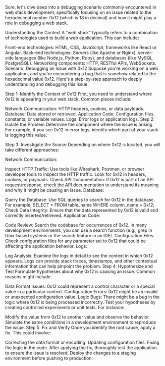 Sure, let's dive deep into a debugging scenario commonly encountered in web stack development, specifically focusing on an issue related to the hexadecimal number 0x12 (which is 18 in decimal) and how it might play a role in debugging a web stack.

Understanding the Context
A "web stack" typically refers to a combination of technologies used to build a web application. This can include:

Front-end technologies: HTML, CSS, JavaScript, frameworks like React or Angular.
Back-end technologies: Servers (like Apache or Nginx), server-side languages (like Node.js, Python, Ruby), and databases (like MySQL, PostgreSQL).
Networking components: HTTP, RESTful APIs, WebSockets.
Scenario: Debugging an Issue with 0x12
Suppose you're working on a web application, and you're encountering a bug that is somehow related to the hexadecimal value 0x12. Here's a step-by-step approach to deeply understanding and debugging this issue.

Step 1: Identify the Context of 0x12
First, you need to understand where 0x12 is appearing in your web stack. Common places include:

Network Communication: HTTP headers, cookies, or data payloads.
Database: Data stored or retrieved.
Application Code: Configuration files, constants, or variable values.
Logs: Error logs or application logs.
Step 2: Isolate the Problem
Determine the component where the issue is arising. For example, if you see 0x12 in error logs, identify which part of your stack is logging this value.

Step 3: Investigate the Source
Depending on where 0x12 is located, you will take different approaches:

Network Communication:

Inspect HTTP Traffic: Use tools like Wireshark, Postman, or browser developer tools to inspect the HTTP traffic. Look for 0x12 in headers, cookies, or payloads.
Check API Documentation: If 0x12 is part of an API request/response, check the API documentation to understand its meaning and why it might be causing an issue.
Database:

Query the Database: Use SQL queries to search for 0x12 in the database. For example, SELECT * FROM table_name WHERE column_name = 0x12;.
Check Data Integrity: Ensure that the data represented by 0x12 is valid and correctly inserted/retrieved.
Application Code:

Code Review: Search the codebase for occurrences of 0x12. In many development environments, you can use a search function (e.g., grep in Unix-based systems or the search feature in an IDE).
Configuration Files: Check configuration files for any parameter set to 0x12 that could be affecting the application behavior.
Logs:

Log Analysis: Examine the logs in detail to see the context in which 0x12 appears. Logs can provide stack traces, timestamps, and other contextual information that can help pinpoint the problem.
Step 4: Hypothesize and Test
Formulate hypotheses about why 0x12 is causing an issue. Common reasons might include:

Data Format Issues: 0x12 could represent a control character or a special value in a particular context.
Configuration Errors: 0x12 might be an invalid or unexpected configuration value.
Logic Bugs: There might be a bug in the logic where 0x12 is being processed incorrectly.
Test your hypotheses by creating controlled experiments or unit tests. For instance:

Modify the value from 0x12 to another value and observe the behavior.
Simulate the same conditions in a development environment to reproduce the issue.
Step 5: Fix and Verify
Once you identify the root cause, apply a fix. This could involve:

Correcting the data format or encoding.
Updating configuration files.
Fixing the logic in the code.
After applying the fix, thoroughly test the application to ensure the issue is resolved. Deploy the changes to a staging environment before pushing to production.

